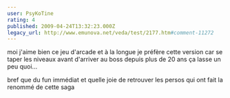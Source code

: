 ```yaml
---
user: PsyKoTine
rating: 4
published: 2009-04-24T13:32:23.000Z
legacy_url: http://www.emunova.net/veda/test/2177.htm#comment-11272
---
```

moi j'aime bien ce jeu d'arcade et à la longue je préfère cette version car se taper les niveaux avant d'arriver au boss depuis plus de 20 ans ça lasse un peu quoi...

bref que du fun immédiat et quelle joie de retrouver les persos qui ont fait la renommé de cette saga